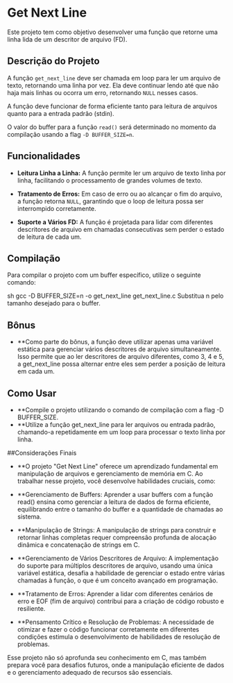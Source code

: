 # Get Next Line

Este projeto tem como objetivo desenvolver uma função que retorne uma linha lida de um descritor de arquivo (FD).

## Descrição do Projeto

A função `get_next_line` deve ser chamada em loop para ler um arquivo de texto, retornando uma linha por vez. Ela deve continuar lendo até que não haja mais linhas ou ocorra um erro, retornando `NULL` nesses casos.

A função deve funcionar de forma eficiente tanto para leitura de arquivos quanto para a entrada padrão (stdin).

O valor do buffer para a função `read()` será determinado no momento da compilação usando a flag `-D BUFFER_SIZE=n`.

## Funcionalidades

- **Leitura Linha a Linha:** A função permite ler um arquivo de texto linha por linha, facilitando o processamento de grandes volumes de texto.
  
- **Tratamento de Erros:** Em caso de erro ou ao alcançar o fim do arquivo, a função retorna `NULL`, garantindo que o loop de leitura possa ser interrompido corretamente.

- **Suporte a Vários FD:** A função é projetada para lidar com diferentes descritores de arquivo em chamadas consecutivas sem perder o estado de leitura de cada um.

## Compilação

Para compilar o projeto com um buffer específico, utilize o seguinte comando:

sh
gcc -D BUFFER_SIZE=n -o get_next_line get_next_line.c
Substitua n pelo tamanho desejado para o buffer.

## Bônus
- **Como parte do bônus, a função deve utilizar apenas uma variável estática para gerenciar vários descritores de arquivo simultaneamente. Isso permite que ao ler descritores de arquivo diferentes, como 3, 4 e 5, a get_next_line possa alternar entre eles sem perder a posição de leitura em cada um.

## Como Usar
- **Compile o projeto utilizando o comando de compilação com a flag -D BUFFER_SIZE.
- **Utilize a função get_next_line para ler arquivos ou entrada padrão, chamando-a repetidamente em um loop para processar o texto linha por linha.

##Considerações Finais
- **O projeto "Get Next Line" oferece um aprendizado fundamental em manipulação de arquivos e gerenciamento de memória em C. Ao trabalhar nesse projeto, você desenvolve habilidades cruciais, como:

- **Gerenciamento de Buffers: Aprender a usar buffers com a função read() ensina como gerenciar a leitura de dados de forma eficiente, equilibrando entre o tamanho do buffer e a quantidade de chamadas ao sistema.

- **Manipulação de Strings: A manipulação de strings para construir e retornar linhas completas requer compreensão profunda de alocação dinâmica e concatenação de strings em C.

- **Gerenciamento de Vários Descritores de Arquivo: A implementação do suporte para múltiplos descritores de arquivo, usando uma única variável estática, desafia a habilidade de gerenciar o estado entre várias chamadas à função, o que é um conceito avançado em programação.

- **Tratamento de Erros: Aprender a lidar com diferentes cenários de erro e EOF (fim de arquivo) contribui para a criação de código robusto e resiliente.

- **Pensamento Crítico e Resolução de Problemas: A necessidade de otimizar e fazer o código funcionar corretamente em diferentes condições estimula o desenvolvimento de habilidades de resolução de problemas.

Esse projeto não só aprofunda seu conhecimento em C, mas também prepara você para desafios futuros, onde a manipulação eficiente de dados e o gerenciamento adequado de recursos são essenciais.
